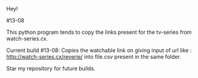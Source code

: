 Hey!

#13-08

This python program tends to copy the links present for the tv-series from watch-series.cx.

Current build #13-08:
    Copies the watchable link on giving input of url like : http://watch-series.cx/reverie/ into file.csv present in the same folder.

Star my repository for future builds.
